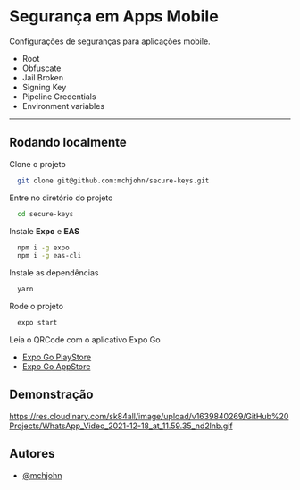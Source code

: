 
# Segurança em Apps Mobile

Configurações de seguranças para aplicações mobile.
- Root
- Obfuscate
- Jail Broken
- Signing Key
- Pipeline Credentials
- Environment variables
---


## Rodando localmente

Clone o projeto

```bash
  git clone git@github.com:mchjohn/secure-keys.git
```

Entre no diretório do projeto

```bash
  cd secure-keys
```

Instale **Expo** e **EAS**

```bash
  npm i -g expo
  npm i -g eas-cli
```

Instale as dependências

```bash
  yarn
```

Rode o projeto

```bash
  expo start
```

Leia o QRCode com o aplicativo Expo Go
- [Expo Go PlayStore](https://play.google.com/store/apps/details?id=host.exp.exponent&hl=pt_BR&gl=US)
- [Expo Go AppStore](https://apps.apple.com/br/app/expo-go/id982107779)
## Demonstração

https://res.cloudinary.com/sk84all/image/upload/v1639840269/GitHub%20Projects/WhatsApp_Video_2021-12-18_at_11.59.35_nd2lnb.gif
## Autores

- [@mchjohn](https://github.com/mchjohn)

